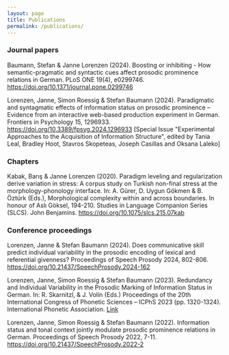 ```yaml
---
layout: page
title: Publications
permalink: /publications/
---
```


### Journal papers

Baumann, Stefan & Janne Lorenzen (2024). Boosting or inhibiting - How semantic-pragmatic and syntactic cues affect prosodic prominence relations in German. PLoS ONE 19(4), e0299746. <a href = "https://doi.org/10.1371/journal.pone.0299746">https://doi.org/10.1371/journal.pone.0299746</a>

Lorenzen, Janne, Simon Roessig & Stefan Baumann (2024). Paradigmatic and syntagmatic effects of information status on prosodic prominence – Evidence from an interactive web-based production experiment in German. Frontiers in Psychology 15, 1296933. <a href = "https://doi.org/10.3389/fpsyg.2024.1296933">https://doi.org/10.3389/fpsyg.2024.1296933</a> [Special Issue "Experimental Approaches to the Acquisition of Information Structure", edited by Tania Leal, Bradley Hoot, Stavros Skopeteas, Joseph Casillas and Oksana Laleko]

### Chapters

Kabak, Barış & Janne Lorenzen (2020). Paradigm leveling and regularization derive variation in stress: A corpus study on Turkish non-final stress at the morphology-phonology interface. In: A. Gürer, D. Uygun Gökmen & B. Öztürk (Eds.), Morphological complexity within and across boundaries. In honour of Aslı Göksel, 194-210. Studies in Language Companion Series (SLCS). John Benjamins. <a href = "https://benjamins.com/catalog/slcs.215.07kab">https://doi.org/10.1075/slcs.215.07kab</a>

### Conference proceedings

Lorenzen, Janne & Stefan Baumann (2024). Does communicative skill predict individual variability in the prosodic encoding of lexical and referential givenness? Proceedings of Speech Prosody 2024, 802-806. <a href = "https://doi.org/10.21437/SpeechProsody.2024-162">https://doi.org/10.21437/SpeechProsody.2024-162</a>

Lorenzen, Janne, Simon Roessig & Stefan Baumann (2023). Redundancy and Individual Variability in the Prosodic Marking of Information Status in German. In: R. Skarnitzl, & J. Volín (Eds.) Proceedings of the 20th International Congress of Phonetic Sciences – ICPhS 2023 (pp. 1320-1324). International Phonetic Association. <a href = "https://www.internationalphoneticassociation.org/icphs-proceedings/ICPhS2023/full_papers/278.pdf"> Link</a>

Lorenzen, Janne, Simon Roessig & Stefan Baumann (2022). Information status and tonal context jointly modulate prosodic prominence relations in German. Proceedings of Speech Prosody 2022, 7-11. <a href = "https://doi.org/10.21437/SpeechProsody.2022-2">https://doi.org/10.21437/SpeechProsody.2022-2</a>